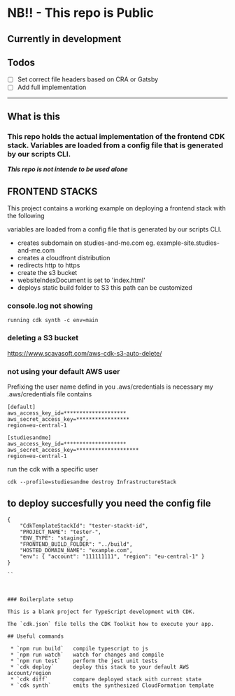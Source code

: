 # NB!! - This repo is Public

## Currently in development

## Todos

- [ ] Set correct file headers based on CRA or Gatsby
- [ ] Add full implementation

------------------------------------------------------


## What is this

### This repo holds the actual implementation of the frontend CDK stack. Variables are loaded from a config file that is generated by our scripts CLI. 
***This repo is not intende to be used alone***


## FRONTEND STACKS

This project contains a working example on deploying a frontend stack with the following

variables are loaded from a config file that is generated by our scripts CLI. 

- creates subdomain on studies-and-me.com eg. example-site.studies-and-me.com
- creates a cloudfront distribution
- redirects http to https
- create the s3 bucket
- websiteIndexDocument is set to 'index.html'
- deploys static build folder to S3 this path can be customized


### console.log not showing
```
running cdk synth -c env=main
```

### deleting a S3 bucket
https://www.scavasoft.com/aws-cdk-s3-auto-delete/

### not using your default AWS user
Prefixing the user name defind in  you .aws/credentials is necessary
my .aws/credentials file contains
```
[default]
aws_access_key_id=********************
aws_secret_access_key=*****************
region=eu-central-1

[studiesandme]
aws_access_key_id=********************
aws_secret_access_key=********************
region=eu-central-1
```

run the cdk with a specific user
```
cdk --profile=studiesandme destroy InfrastructureStack
```

## to deploy succesfully you need the config file

```
{
	"CdkTemplateStackId": "tester-stackt-id",
	"PROJECT_NAME": "tester-",
	"ENV_TYPE": "staging",
	"FRONTEND_BUILD_FOLDER": "../build",
	"HOSTED_DOMAIN_NAME": "example.com",
	"env": { "account": "111111111", "region": "eu-central-1" }
}

``



### Boilerplate setup

This is a blank project for TypeScript development with CDK.

The `cdk.json` file tells the CDK Toolkit how to execute your app.

## Useful commands

 * `npm run build`   compile typescript to js
 * `npm run watch`   watch for changes and compile
 * `npm run test`    perform the jest unit tests
 * `cdk deploy`      deploy this stack to your default AWS account/region
 * `cdk diff`        compare deployed stack with current state
 * `cdk synth`       emits the synthesized CloudFormation template
